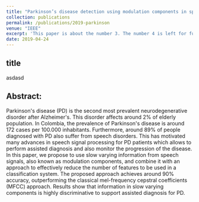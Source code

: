 ```yaml
---
title: "Parkinson’s disease detection using modulation components in speech signals"
collection: publications
permalink: /publications/2019-parkinson
venue: "IEEE"
excerpt: 'This paper is about the number 3. The number 4 is left for future work.'
date: 2019-04-24
---
```


## title
asdasd

## Abstract:
Parkinson's disease (PD) is the second most prevalent neurodegenerative disorder after Alzheimer's. This disorder affects around 2% of elderly population. In Colombia, the prevalence of Parkinson's disease is around 172 cases per 100.000 inhabitants. Furthermore, around 89% of people diagnosed with PD also suffer from speech disorders. This has motivated many advances in speech signal processing for PD patients which allows to perform assisted diagnosis and also monitor the progression of the disease. In this paper, we propose to use slow varying information from speech signals, also known as modulation components, and combine it with an approach to effectively reduce the number of features to be used in a classification system. The proposed approach achieves around 90% accuracy, outperforming the classical mel-frequency cepstral coefficients (MFCC) approach. Results show that information in slow varying components is highly discriminative to support assisted diagnosis for PD.



